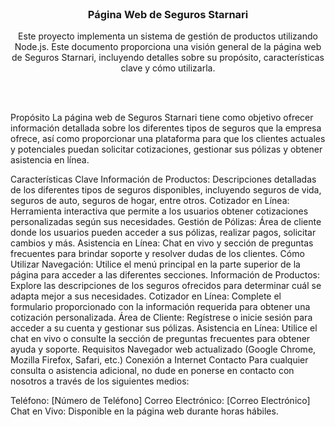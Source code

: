 <br/>
<p align="center">
  <h3 align="center">Página Web de Seguros Starnari</h3>
  <p align="center"> Este proyecto implementa un sistema de gestión de productos utilizando Node.js. 
    Este documento proporciona una visión general de la página web de Seguros Starnari, incluyendo detalles sobre su propósito, características clave y cómo utilizarla.
    <br/>
    <br/>
  </p>
</p>
<br/>

Propósito
La página web de Seguros Starnari tiene como objetivo ofrecer información detallada sobre los diferentes tipos de seguros que la empresa ofrece, así como proporcionar una plataforma para que los clientes actuales y potenciales puedan solicitar cotizaciones, gestionar sus pólizas y obtener asistencia en línea.

Características Clave
Información de Productos: Descripciones detalladas de los diferentes tipos de seguros disponibles, incluyendo seguros de vida, seguros de auto, seguros de hogar, entre otros.
Cotizador en Línea: Herramienta interactiva que permite a los usuarios obtener cotizaciones personalizadas según sus necesidades.
Gestión de Pólizas: Área de cliente donde los usuarios pueden acceder a sus pólizas, realizar pagos, solicitar cambios y más.
Asistencia en Línea: Chat en vivo y sección de preguntas frecuentes para brindar soporte y resolver dudas de los clientes.
Cómo Utilizar
Navegación: Utilice el menú principal en la parte superior de la página para acceder a las diferentes secciones.
Información de Productos: Explore las descripciones de los seguros ofrecidos para determinar cuál se adapta mejor a sus necesidades.
Cotizador en Línea: Complete el formulario proporcionado con la información requerida para obtener una cotización personalizada.
Área de Cliente: Regístrese o inicie sesión para acceder a su cuenta y gestionar sus pólizas.
Asistencia en Línea: Utilice el chat en vivo o consulte la sección de preguntas frecuentes para obtener ayuda y soporte.
Requisitos
Navegador web actualizado (Google Chrome, Mozilla Firefox, Safari, etc.)
Conexión a Internet
Contacto
Para cualquier consulta o asistencia adicional, no dude en ponerse en contacto con nosotros a través de los siguientes medios:

Teléfono: [Número de Teléfono]
Correo Electrónico: [Correo Electrónico]
Chat en Vivo: Disponible en la página web durante horas hábiles.
